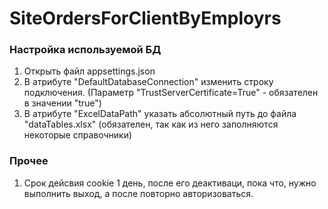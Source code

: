 # SiteOrdersForClientByEmployrs

### Настройка используемой БД
1. Открыть файл appsettings.json
2. В атрибуте "DefaultDatabaseConnection" изменить строку подключения. (Параметр "TrustServerCertificate=True" - обязателен в значении "true")
3. В атрибуте "ExcelDataPath" указать абсолютный путь до файла "dataTables.xlsx" (обязателен, так как из него заполняются некоторые справочники)

### Прочее
1. Срок дейсвия cookie 1 день, после его деактиваци, пока что, нужно выполнить выход, а после повторно авторизоваться.

